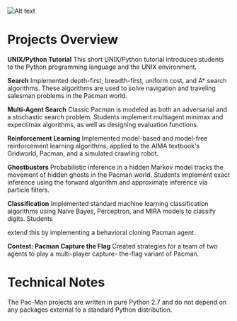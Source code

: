 ![Alt text](/Artificial-Intellegence-Pacman/path/to/img.jpg?raw=true "Optional Title")

# Projects Overview

**UNIX/Python Tutorial**
This short UNIX/Python tutorial introduces students to the Python
programming language and the UNIX environment.

**Search**
Implemented depth-first, breadth-first, uniform cost, and A* search
algorithms. These algorithms are used to solve navigation and traveling
salesman problems in the Pacman world.

**Multi-Agent Search**
Classic Pacman is modeled as both an adversarial and a stochastic search
problem. Students implement multiagent minimax and expectimax
algorithms, as well as designing evaluation functions.

**Reinforcement Learning**
Implemented model-based and model-free reinforcement learning
algorithms, applied to the AIMA textbook's Gridworld, Pacman, and a
simulated crawling robot.

**Ghostbusters**
Probabilistic inference in a hidden Markov model tracks the movement of
hidden ghosts in the Pacman world. Students implement exact inference
using the forward algorithm and approximate inference via particle filters.

**Classification**
Implemented standard machine learning classification algorithms using
Naive Bayes, Perceptron, and MIRA models to classify digits. Students


extend this by implementing a behavioral cloning Pacman agent.

**Contest: Pacman Capture the Flag**
Created strategies for a team of two agents to play a multi-player capture-
the-flag variant of Pacman.

# Technical Notes

The Pac-Man projects are written in pure Python 2.7 and do not depend on
any packages external to a standard Python distribution.



